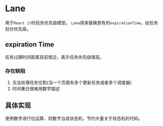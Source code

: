 # Lane
用于`React 17`的任务优先级模型。
`Lane`用来替换原有的`expirationTime`，给任务划分优先级。
## expiration Time
任务过期时间距离目前很近，表示任务优先级很高。
### 存在缺陷
1. 无法处理任务交割(当一个页面有多个更新任务或者多个调度器)
2. 时间重合很难用数字描述
## 具体实现
使用数字进行位运算，将数字当成状态机，节约大量关于状态机的代码。